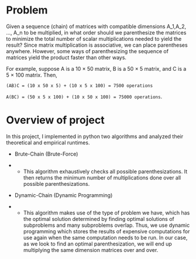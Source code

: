 # Problem
Given a sequence (chain) of matrices with compatible dimensions A_1,A_2, ..., A_n to be multiplied, in what order should we parenthesize the matrices to minimize the total number of scalar multiplications needed to yield the result? Since matrix multiplication is associative, we can place parentheses anywhere. However, some ways of parenthesizing the sequence of matrices yield the product faster than other ways.

For example, suppose A is a 10 × 50 matrix, B is a 50 × 5 matrix, and C is a 5 × 100 matrix. Then, 

`(AB)C = (10 x 50 x 5) + (10 x 5 x 100) = 7500 operations`

`A(BC) = (50 x 5 x 100) + (10 x 50 x 100) = 75000 operations`.

# Overview of project
In this project, I implemented in python two algorithms and analyzed their theoretical and empirical runtimes.
- Brute-Chain (Brute-Force)
- - This algorithm exhaustively checks all possible parenthesizations. It then returns the minimum number of multiplications done over all possible parenthesizations.

- Dynamic-Chain (Dynamic Programming)
- - This algorithm makes use of the type of problem we have, which has the optimal solution determined by finding optimal solutions of subproblems and many subproblems overlap. Thus, we use dynamic programming which stores the results of expensive computations for use again when the same computation needs to be run. In our case, as we look to find an optimal parenthesization, we will end up multiplying the same dimension matrices over and over.